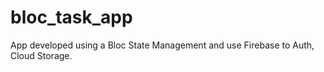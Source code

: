 # bloc_task_app
App developed using a Bloc State Management and use Firebase to Auth, Cloud Storage.
